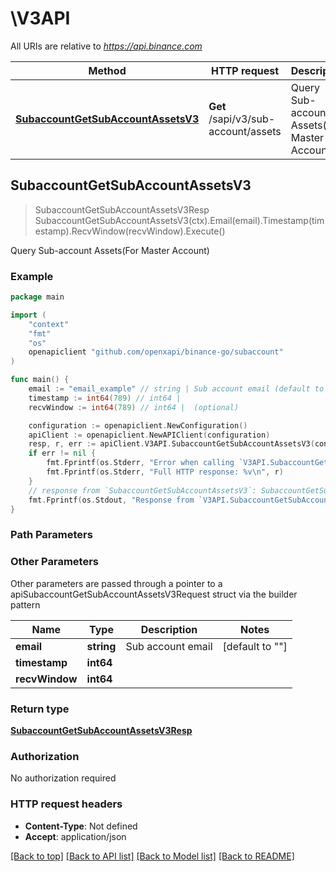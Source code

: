 # \V3API

All URIs are relative to *https://api.binance.com*

Method | HTTP request | Description
------------- | ------------- | -------------
[**SubaccountGetSubAccountAssetsV3**](V3API.md#SubaccountGetSubAccountAssetsV3) | **Get** /sapi/v3/sub-account/assets | Query Sub-account Assets(For Master Account)



## SubaccountGetSubAccountAssetsV3

> SubaccountGetSubAccountAssetsV3Resp SubaccountGetSubAccountAssetsV3(ctx).Email(email).Timestamp(timestamp).RecvWindow(recvWindow).Execute()

Query Sub-account Assets(For Master Account)



### Example

```go
package main

import (
	"context"
	"fmt"
	"os"
	openapiclient "github.com/openxapi/binance-go/subaccount"
)

func main() {
	email := "email_example" // string | Sub account email (default to "")
	timestamp := int64(789) // int64 | 
	recvWindow := int64(789) // int64 |  (optional)

	configuration := openapiclient.NewConfiguration()
	apiClient := openapiclient.NewAPIClient(configuration)
	resp, r, err := apiClient.V3API.SubaccountGetSubAccountAssetsV3(context.Background()).Email(email).Timestamp(timestamp).RecvWindow(recvWindow).Execute()
	if err != nil {
		fmt.Fprintf(os.Stderr, "Error when calling `V3API.SubaccountGetSubAccountAssetsV3``: %v\n", err)
		fmt.Fprintf(os.Stderr, "Full HTTP response: %v\n", r)
	}
	// response from `SubaccountGetSubAccountAssetsV3`: SubaccountGetSubAccountAssetsV3Resp
	fmt.Fprintf(os.Stdout, "Response from `V3API.SubaccountGetSubAccountAssetsV3`: %v\n", resp)
}
```

### Path Parameters



### Other Parameters

Other parameters are passed through a pointer to a apiSubaccountGetSubAccountAssetsV3Request struct via the builder pattern


Name | Type | Description  | Notes
------------- | ------------- | ------------- | -------------
 **email** | **string** | Sub account email | [default to &quot;&quot;]
 **timestamp** | **int64** |  | 
 **recvWindow** | **int64** |  | 

### Return type

[**SubaccountGetSubAccountAssetsV3Resp**](SubaccountGetSubAccountAssetsV3Resp.md)

### Authorization

No authorization required

### HTTP request headers

- **Content-Type**: Not defined
- **Accept**: application/json

[[Back to top]](#) [[Back to API list]](../README.md#documentation-for-api-endpoints)
[[Back to Model list]](../README.md#documentation-for-models)
[[Back to README]](../README.md)

